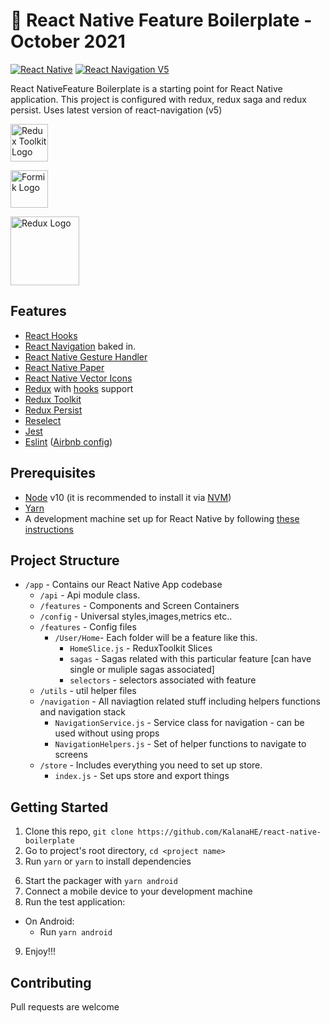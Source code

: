 # 🚀 React Native Feature Boilerplate - October 2021

[![React Native](https://img.shields.io/badge/React%20Native-v0.62.2-green.svg)](https://facebook.github.io/react-native/)
[![React Navigation V5](https://img.shields.io/badge/React%20Navigation-v5.1-blue.svg)](https://reactnavigation.org/)

React NativeFeature Boilerplate is a starting point for React Native application. This project is configured with redux, redux saga
and redux persist. Uses latest version of react-navigation (v5)

<p float="left">
<a href='https://redux-toolkit.js.org/'><img src='https://d33wubrfki0l68.cloudfront.net/97f337956b87f4589dbf68591f22f5f3dacf2736/55f2a/img/redux_white.svg' height='60' alt='Redux Toolkit Logo' aria-label='redux-toolkit.js.org/' /></a>
 
<a href='https://formik.org/docs/guides/react-native/'><img src='https://user-images.githubusercontent.com/4060187/61057426-4e5a4600-a3c3-11e9-9114-630743e05814.png' height='60' alt='Formik Logo' aria-label='formik.org/docs/guides/react-native/' /></a>

<a href='https://callstack.github.io/react-native-paper/'><img src='https://raw.githubusercontent.com/callstack/react-native-paper/master/docs/assets/images/paper-logo.svg?sanitize=true' height='110' alt='Redux Logo' aria-label='https://callstack.github.io/react-native-paper/' /></a>

</p>

## Features

- [React Hooks](https://reactjs.org/docs/hooks-intro.html)
- [React Navigation](https://reactnavigation.org/) baked in.
- [React Native Gesture Handler](https://github.com/kmagiera/react-native-gesture-handler)
- [React Native Paper](https://callstack.github.io/react-native-paper/)
- [React Native Vector Icons](https://github.com/oblador/react-native-vector-icons)
- [Redux](http://redux.js.org/) with [hooks](https://react-redux.js.org/api/hooks) support
- [Redux Toolkit](https://redux-toolkit.js.org/)
- [Redux Persist](https://github.com/rt2zz/redux-persist/)
- [Reselect](https://github.com/reduxjs/reselect)
- [Jest](https://facebook.github.io/jest/)
- [Eslint](http://eslint.org/) ([Airbnb config](https://github.com/airbnb/javascript/tree/master/packages/eslint-config-airbnb))

## Prerequisites

- [Node](https://nodejs.org) v10 (it is recommended to install it via [NVM](https://github.com/creationix/nvm))
- [Yarn](https://yarnpkg.com/)
- A development machine set up for React Native by following [these instructions](https://facebook.github.io/react-native/docs/getting-started.html)

## Project Structure

- `/app` - Contains our React Native App codebase
  - `/api` - Api module class.
  - `/features` - Components and Screen Containers
  - `/config` - Universal styles,images,metrics etc..
  - `/features` - Config files
    - `/User/Home`- Each folder will be a feature like this.
      - `HomeSlice.js` - ReduxToolkit Slices
      - `sagas` - Sagas related with this particular feature [can have single or muliple sagas associated]
      - `selectors` - selectors associated with feature
  - `/utils` - util helper files
  - `/navigation` - All naviagtion related stuff including helpers functions and navigation stack
    - `NavigationService.js` - Service class for navigation - can be used without using props
    - `NavigationHelpers.js` - Set of helper functions to navigate to screens
  - `/store` - Includes everything you need to set up store.
    - `index.js` - Set ups store and export things

## Getting Started

1. Clone this repo, `git clone https://github.com/KalanaHE/react-native-boilerplate`
2. Go to project's root directory, `cd <project name>`
5. Run `yarn` or `yarn` to install dependencies

6) Start the packager with `yarn android`
7) Connect a mobile device to your development machine
8) Run the test application:

- On Android:
  - Run `yarn android`


9. Enjoy!!!

## Contributing
Pull requests are welcome
